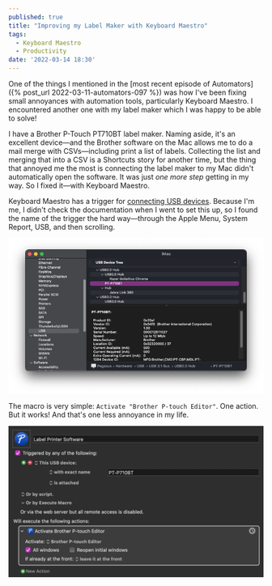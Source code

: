 ```yaml
---
published: true
title: "Improving my Label Maker with Keyboard Maestro"
tags:
  - Keyboard Maestro
  - Productivity
date: '2022-03-14 18:30'
---
```


One of the things I mentioned in the [most recent episode of Automators]({% post_url 2022-03-11-automators-097 %}) was how I've been fixing small annoyances with automation tools, particularly Keyboard Maestro. I encountered another one with my label maker which I was happy to be able to solve!

I have a Brother P-Touch PT710BT label maker. Naming aside, it's an excellent device—and the Brother software on the Mac allows me to do a mail merge with CSVs—including print a list of labels. Collecting the list and merging that into a CSV is a Shortcuts story for another time, but the thing that annoyed me the most is connecting the label maker to my Mac didn't automatically open the software. It was just _one more step_ getting in my way. So I fixed it—with Keyboard Maestro.

<!--more-->

Keyboard Maestro has a trigger for [connecting USB devices](https://wiki.keyboardmaestro.com/trigger/USB_Device). Because I'm me, I didn't check the documentation when I went to set this up, so I found the name of the trigger the hard way—through the Apple Menu, System Report, USB, and then scrolling.

![My Label Maker in the System Report](/assets/2022/macos_usb_devices.png)

The macro is very simple: `Activate "Brother P-touch Editor"`. One action. But it works! And that's one less annoyance in my life.

![Keyboard Maestro Macro to activate the label maker software when the device is connected](/assets/2022/keyboard-maestro-activate-application.png)